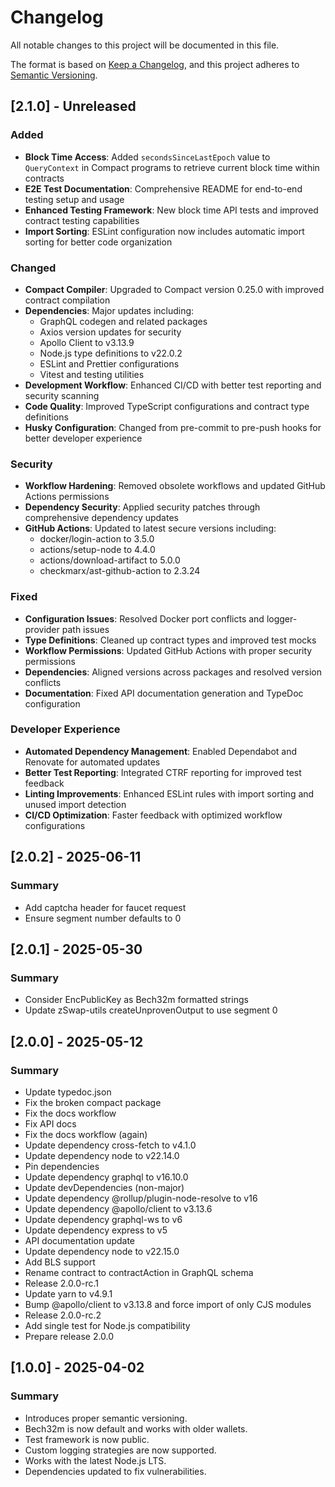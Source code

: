 # Changelog

All notable changes to this project will be documented in this file.

The format is based on [Keep a Changelog](https://keepachangelog.com/en/1.1.0/),
and this project adheres to [Semantic Versioning](https://semver.org/spec/v2.0.0.html).

## [2.1.0] - Unreleased

### Added
- **Block Time Access**: Added `secondsSinceLastEpoch` value to `QueryContext` in Compact programs to retrieve current block time within contracts
- **E2E Test Documentation**: Comprehensive README for end-to-end testing setup and usage
- **Enhanced Testing Framework**: New block time API tests and improved contract testing capabilities
- **Import Sorting**: ESLint configuration now includes automatic import sorting for better code organization

### Changed
- **Compact Compiler**: Upgraded to Compact version 0.25.0 with improved contract compilation
- **Dependencies**: Major updates including:
  - GraphQL codegen and related packages
  - Axios version updates for security
  - Apollo Client to v3.13.9
  - Node.js type definitions to v22.0.2
  - ESLint and Prettier configurations
  - Vitest and testing utilities
- **Development Workflow**: Enhanced CI/CD with better test reporting and security scanning
- **Code Quality**: Improved TypeScript configurations and contract type definitions
- **Husky Configuration**: Changed from pre-commit to pre-push hooks for better developer experience

### Security
- **Workflow Hardening**: Removed obsolete workflows and updated GitHub Actions permissions
- **Dependency Security**: Applied security patches through comprehensive dependency updates
- **GitHub Actions**: Updated to latest secure versions including:
  - docker/login-action to 3.5.0
  - actions/setup-node to 4.4.0
  - actions/download-artifact to 5.0.0
  - checkmarx/ast-github-action to 2.3.24

### Fixed
- **Configuration Issues**: Resolved Docker port conflicts and logger-provider path issues
- **Type Definitions**: Cleaned up contract types and improved test mocks
- **Workflow Permissions**: Updated GitHub Actions with proper security permissions
- **Dependencies**: Aligned versions across packages and resolved version conflicts
- **Documentation**: Fixed API documentation generation and TypeDoc configuration

### Developer Experience
- **Automated Dependency Management**: Enabled Dependabot and Renovate for automated updates
- **Better Test Reporting**: Integrated CTRF reporting for improved test feedback
- **Linting Improvements**: Enhanced ESLint rules with import sorting and unused import detection
- **CI/CD Optimization**: Faster feedback with optimized workflow configurations

## [2.0.2] - 2025-06-11

### Summary
- Add captcha header for faucet request
- Ensure segment number defaults to 0

## [2.0.1] - 2025-05-30

### Summary
- Consider EncPublicKey as Bech32m formatted strings
- Update zSwap-utils createUnprovenOutput to use segment 0

## [2.0.0] - 2025-05-12

### Summary
- Update typedoc.json
- Fix the broken compact package
- Fix the docs workflow
- Fix API docs
- Fix the docs workflow (again)
- Update dependency cross-fetch to v4.1.0
- Update dependency node to v22.14.0
- Pin dependencies
- Update dependency graphql to v16.10.0
- Update devDependencies (non-major)
- Update dependency @rollup/plugin-node-resolve to v16
- Update dependency @apollo/client to v3.13.6
- Update dependency graphql-ws to v6
- Update dependency express to v5
- API documentation update
- Update dependency node to v22.15.0
- Add BLS support
- Rename contract to contractAction in GraphQL schema
- Release 2.0.0-rc.1
- Update yarn to v4.9.1
- Bump @apollo/client to v3.13.8 and force import of only CJS modules
- Release 2.0.0-rc.2
- Add single test for Node.js compatibility
- Prepare release 2.0.0

## [1.0.0] - 2025-04-02

### Summary
- Introduces proper semantic versioning.
- Bech32m is now default and works with older wallets.
- Test framework is now public.
- Custom logging strategies are now supported.
- Works with the latest Node.js LTS.
- Dependencies updated to fix vulnerabilities.

